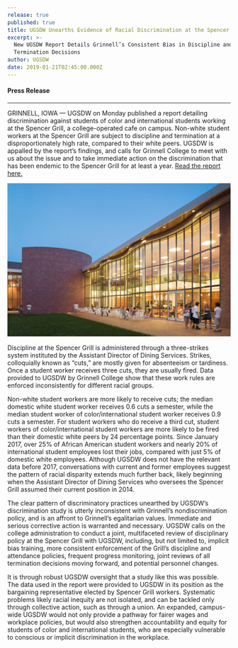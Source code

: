 ```yaml
---
release: true
published: true
title: UGSDW Unearths Evidence of Racial Discrimination at the Spencer Grill
excerpt: >-
  New UGSDW Report Details Grinnell’s Consistent Bias in Discipline and
  Termination Decisions
author: UGSDW
date: 2019-01-21T02:45:00.000Z
---
```

#### Press Release

---

GRINNELL, IOWA — UGSDW on Monday published a report detailing discrimination against students of color and international students working at the Spencer Grill, a college-operated cafe on campus.  Non-white student workers at the Spencer Grill are subject to discipline and termination at a disproportionately high rate, compared to their white peers. UGSDW is appalled by the report’s findings, and calls for Grinnell College to meet with us about the issue and to take immediate action on the discrimination that has been endemic to the Spencer Grill for at least a year. [Read the report here.](/assets/news/grill_discrimination.pdf)

![Image of the Spencer Grill](/assets/news/sgrill.jpg)

Discipline at the Spencer Grill is administered through a three-strikes system instituted by the Assistant Director of Dining Services.  Strikes, colloquially known as “cuts,” are mostly given for absenteeism or tardiness.  Once a student worker receives three cuts, they are usually fired.  Data provided to UGSDW by Grinnell College show that these work rules are enforced inconsistently for different racial groups.

Non-white student workers are more likely to receive cuts; the median domestic white student worker receives 0.6 cuts a semester, while the median student worker of color/international student worker receives 0.9 cuts a semester.  For student workers who do receive a third cut, student workers of color/international student workers are more likely to be fired than their domestic white peers by 24 percentage points.  Since January 2017, over 25% of African American student workers and nearly 20% of international student employees lost their jobs, compared with just 5% of domestic white employees.  Although UGSDW does not have the relevant data before 2017, conversations with current and former employees suggest the pattern of racial disparity extends much further back, likely beginning when the Assistant Director of Dining Services who oversees the Spencer Grill assumed their current position in 2014.

The clear pattern of discriminatory practices unearthed by UGSDW’s discrimination study is utterly inconsistent with Grinnell’s nondiscrimination policy, and is an affront to Grinnell’s egalitarian values.  Immediate and serious corrective action is warranted and necessary. UGSDW calls on the college administration to conduct a joint, multifaceted review of disciplinary policy at the Spencer Grill with UGSDW, including, but not limited to, implicit bias training, more consistent enforcement of the Grill’s discipline and attendance policies, frequent progress monitoring,  joint reviews of all termination decisions moving forward, and potential personnel changes.

It is through robust UGSDW oversight that a study like this was possible.  The data used in the report were provided to UGSDW in its position as the bargaining representative elected by Spencer Grill workers.  Systematic problems likely racial inequity are not isolated, and can be tackled only through collective action, such as through a union.  An expanded, campus-wide UGSDW would not only provide a pathway for fairer wages and workplace policies, but would also strengthen accountability and equity for students of color and international students, who are especially vulnerable to conscious or implicit discrimination in the workplace.
